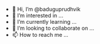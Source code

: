 - 👋 Hi, I’m @baduguprudhvik
- 👀 I’m interested in ...
- 🌱 I’m currently learning ...
- 💞️ I’m looking to collaborate on ...
- 📫 How to reach me ...

<!---
baduguprudhvik/baduguprudhvik is a ✨ special ✨ repository because its `README.md` (this file) appears on your GitHub profile.
You can click the Preview link to take a look at your changes.
--->
